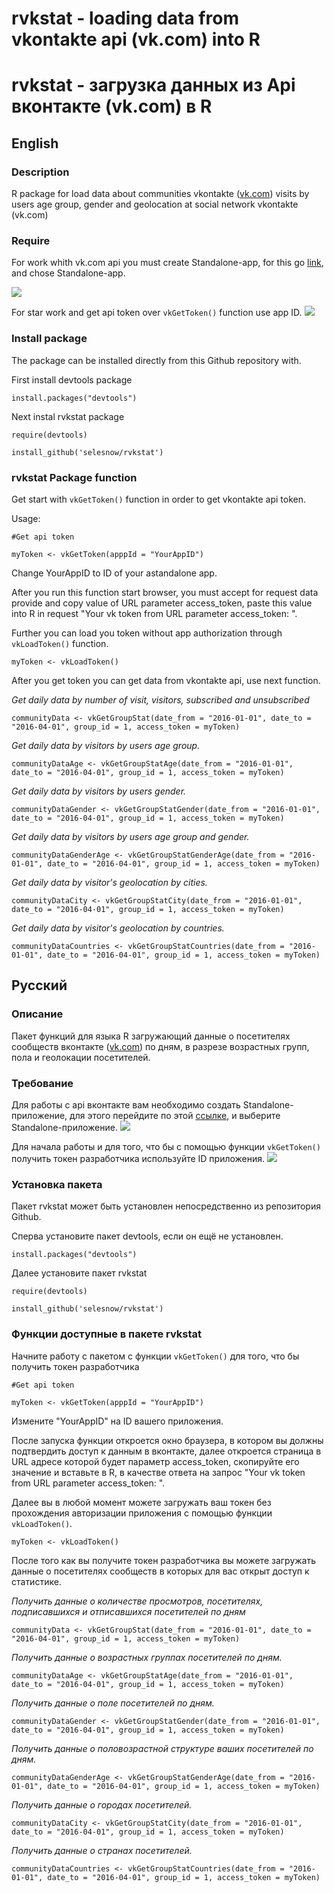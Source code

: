 # rvkstat - loading data from vkontakte api (vk.com) into R 
# rvkstat - загрузка данных из Api вконтакте (vk.com) в R 

## English
### Description
R package for load data about communities vkontakte ([vk.com](url)) visits by users age group, gender and geolocation at social network vkontakte (vk.com)

### Require
For work whith vk.com api you must create Standalone-app, for this go <a href="https://vk.com/editapp?act=create">link</a>, and chose Standalone-app.

<img src="http://picsee.net/upload/2016-04-29/ccbead79d129.png" data-canonical-src="http://picsee.net/upload/2016-04-29/ccbead79d129.png" style="max-width:100%;">

For star work and get api token over `vkGetToken()` function use app ID.
<img src="http://picsee.net/upload/2016-04-29/39ef5f2d1d09.png" data-canonical-src="http://picsee.net/upload/2016-04-29/39ef5f2d1d09.png" style="max-width:100%;">

### Install package
The package can be installed directly from this Github repository with.

First install devtools package

`install.packages("devtools")`

Next instal rvkstat package

`require(devtools)`

`install_github('selesnow/rvkstat')`

### rvkstat Package function

Get start with `vkGetToken()` function in order to get vkontakte api token.

Usage:

`#Get api token` 

`myToken <- vkGetToken(apppId = "YourAppID")`

Change YourAppID to ID of your astandalone app.

After you run this function start browser, you must accept for request data provide and copy value of URL parameter access_token, paste this value into R in request "Your vk token from URL parameter access_token: ".

Further you can load you token without app authorization through `vkLoadToken()` function.

`myToken <- vkLoadToken()`

After you get token you can get data from vkontakte api, use next function.

_Get daily data by number of visit, visitors, subscribed and unsubscribed_

`communityData <- vkGetGroupStat(date_from = "2016-01-01", date_to = "2016-04-01", group_id = 1, access_token = myToken)`

_Get daily data by visitors by users age group._

`communityDataAge <- vkGetGroupStatAge(date_from = "2016-01-01", date_to = "2016-04-01", group_id = 1, access_token = myToken)`

_Get daily data by visitors by users gender._

`communityDataGender <- vkGetGroupStatGender(date_from = "2016-01-01", date_to = "2016-04-01", group_id = 1, access_token = myToken)`

_Get daily data by visitors by users age group and gender._

`communityDataGenderAge <- vkGetGroupStatGenderAge(date_from = "2016-01-01", date_to = "2016-04-01", group_id = 1, access_token = myToken)`

_Get daily data by visitor's geolocation by cities._

`communityDataCity <- vkGetGroupStatCity(date_from = "2016-01-01", date_to = "2016-04-01", group_id = 1, access_token = myToken)`

_Get daily data by visitor's geolocation by countries._

`communityDataCountries <- vkGetGroupStatCountries(date_from = "2016-01-01", date_to = "2016-04-01", group_id = 1, access_token = myToken)`

## Русский
### Описание
Пакет функций для языка R загружающий данные о посетителях сообществ вконтакте ([vk.com](url)) по дням, в разрезе возрастных групп, пола и геолокации посетителей.

### Требование 
Для работы с api вконтакте вам необходимо создать Standalone-приложение, для этого перейдите по этой <a href="https://vk.com/editapp?act=create">ссылке</a>, и выберите Standalone-приложение. 
<img src="http://picsee.net/upload/2016-04-29/ccbead79d129.png" data-canonical-src="http://picsee.net/upload/2016-04-29/ccbead79d129.png" style="max-width:100%;">

Для начала работы и для того, что бы с помощью функции `vkGetToken()` получить токен разработчика используйте ID приложения.
<img src="http://picsee.net/upload/2016-04-29/39ef5f2d1d09.png" data-canonical-src="http://picsee.net/upload/2016-04-29/39ef5f2d1d09.png" style="max-width:100%;">


### Установка пакета
Пакет rvkstat может быть установлен непосредственно из репозитория Github.

Сперва установите пакет devtools, если он ещё не установлен.

`install.packages("devtools")`

Далее установите пакет rvkstat

`require(devtools)`

`install_github('selesnow/rvkstat')`

### Функции доступные в пакете rvkstat

Начните работу с пакетом с функции `vkGetToken()` для того, что бы получить токен разработчика

`#Get api token` 

`myToken <- vkGetToken(apppId = "YourAppID")`

Измените "YourAppID" на ID вашего приложения.

После запуска функции откроется окно браузера, в котором вы должны подтвердить доступ к данным в вконтакте, далее откроется страница в URL адресе которой будет параметр access_token, скопируйте его значение и вставьте в R, в качестве ответа на запрос "Your vk token from URL parameter access_token: ".

Далее вы в любой момент можете загружать ваш токен без прохождения авторизации приложения с помощью функции `vkLoadToken()`.

`myToken <- vkLoadToken()`

После того как вы получите токен разработчика вы можете загружать данные о посетителях сообществ в которых для вас открыт доступ к статистике.

_Получить данные о количестве просмотров, посетителях, подписавшихся и отписавшихся посетителей по дням_

`communityData <- vkGetGroupStat(date_from = "2016-01-01", date_to = "2016-04-01", group_id = 1, access_token = myToken)`

_Получить данные о возрастных группах посетителей по дням._

`communityDataAge <- vkGetGroupStatAge(date_from = "2016-01-01", date_to = "2016-04-01", group_id = 1, access_token = myToken)`

_Получить данные о поле посетителей по дням._

`communityDataGender <- vkGetGroupStatGender(date_from = "2016-01-01", date_to = "2016-04-01", group_id = 1, access_token = myToken)`

_Получить данные о половозрастной структуре ваших посетителей по дням._

`communityDataGenderAge <- vkGetGroupStatGenderAge(date_from = "2016-01-01", date_to = "2016-04-01", group_id = 1, access_token = myToken)`

_Получить данные о городах посетителей._

`communityDataCity <- vkGetGroupStatCity(date_from = "2016-01-01", date_to = "2016-04-01", group_id = 1, access_token = myToken)`

_Получить данные о странах посетителей._

`communityDataCountries <- vkGetGroupStatCountries(date_from = "2016-01-01", date_to = "2016-04-01", group_id = 1, access_token = myToken)`
